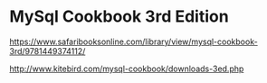 # MySql Cookbook 3rd Edition

https://www.safaribooksonline.com/library/view/mysql-cookbook-3rd/9781449374112/

http://www.kitebird.com/mysql-cookbook/downloads-3ed.php
